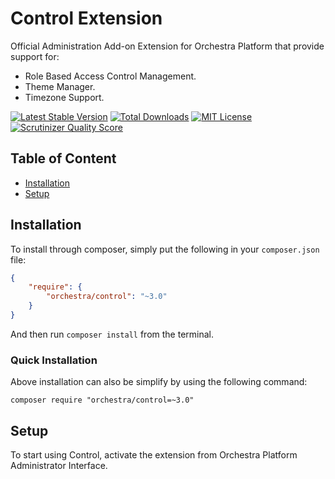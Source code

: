 Control Extension
==============

Official Administration Add-on Extension for Orchestra Platform that provide support for:

* Role Based Access Control Management.
* Theme Manager.
* Timezone Support.

[![Latest Stable Version](https://img.shields.io/github/release/orchestral/control.svg?style=flat-square)](https://packagist.org/packages/orchestra/control)
[![Total Downloads](https://img.shields.io/packagist/dt/orchestra/control.svg?style=flat-square)](https://packagist.org/packages/orchestra/control)
[![MIT License](https://img.shields.io/packagist/l/orchestra/control.svg?style=flat-square)](https://packagist.org/packages/orchestra/control)
[![Scrutinizer Quality Score](https://img.shields.io/scrutinizer/g/orchestral/control/3.1.svg?style=flat-square)](https://scrutinizer-ci.com/g/orchestral/control/)

## Table of Content

* [Installation](#installation)
* [Setup](#setup)

## Installation

To install through composer, simply put the following in your `composer.json` file:

```json
{
	"require": {
		"orchestra/control": "~3.0"
	}
}
```

And then run `composer install` from the terminal.

### Quick Installation

Above installation can also be simplify by using the following command:

	composer require "orchestra/control=~3.0"

## Setup

To start using Control, activate the extension from Orchestra Platform Administrator Interface.
